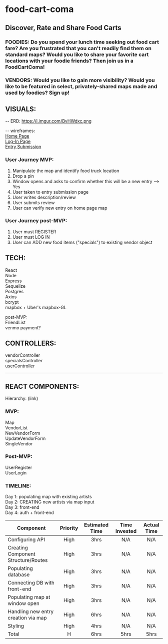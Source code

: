 # food-cart-coma
## Discover, Rate and Share Food Carts

### FOODIES: Do you spend your lunch time seeking out food cart fare? Are you frustrated that you can't readily find them on standard maps? Would you like to share your favorite cart locations with your foodie friends? Then join us in a FoodCartComa! 

### VENDORS: Would you like to gain more visibility? Would you like to be featured in select, privately-shared maps made and used by foodies? Sign up! 

## VISUALS:  

-- ERD: https://i.imgur.com/BvHWdxc.png  

-- wireframes:  
[Home Page](https://i.imgur.com/FJc8e5y.png)  
[Log-In Page](https://i.imgur.com/PRQ0omA.png)  
[Entry Submission](https://i.imgur.com/GifHd3k.png)  


### User Journey MVP:  
1. Manipulate the map and identify food truck location  
2. Drop a pin 
3. Window opens and asks to confirm whether this will be a new entry --> Yes  
4. User taken to entry submission page  
5. User writes description/review  
6. User submits review
7. User can verify new entry on home page map

### User Journey post-MVP:  
1. User must REGISTER  
2. User must LOG IN  
3. User can ADD new food items ("specials") to existing vendor object  



## TECH: 

React  
Node  
Express  
Sequelize  
Postgres  
Axios  
bcrypt  
mapbox + Uber's mapbox-GL  

post-MVP:  
FriendList  
venmo payment?   



## CONTROLLERS:  
vendorController  
specialsController   
userController  


----
## REACT COMPONENTS:  
Hierarchy: (link)  

### MVP:  
Map  
VendorList  
NewVendorForm  
UpdateVendorForm  
SingleVendor  

### Post-MVP:
UserRegister  
UserLogin  


### TIMELINE: 
Day 1: populating map with existing artists  
Day 2: CREATING new artists via map input  
Day 3: front-end  
Day 4: auth + front-end





| Component | Priority | Estimated Time | Time Invested | Actual Time |
| --- | :---: |  :---: | :---: | :---: |
| Configuring API | High | 3hrs| N/A | N/A |
| Creating Component Structure/Routes | High | 3hrs| N/A | N/A |
| Populating database | High | 3hrs| N/A | N/A |
| Connecting DB with front-end | High | 3hrs| N/A | N/A |
| Populating map at window open | High | 3hrs| N/A | N/A |
| Handling new entry creation via map | High | 6hrs| N/A | N/A |
| Styling | High | 4hrs| N/A | N/A |
| Total | H | 6hrs| 5hrs | 5hrs |


